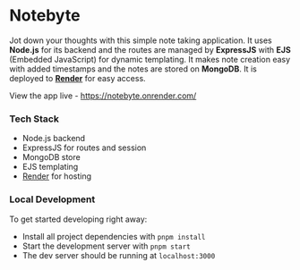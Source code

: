 # Notebyte

Jot down your thoughts with this simple note taking application. It uses **Node.js** for its backend and the routes are managed by **ExpressJS** with **EJS** (Embedded JavaScript) for dynamic 
templating. It makes note creation easy with added timestamps and the notes are stored on **MongoDB**. It is deployed to **[Render](https://render.com/)** for easy access.

View the app live - https://notebyte.onrender.com/

### Tech Stack

- Node.js backend
- ExpressJS for routes and session
- MongoDB store
- EJS templating
- [Render](https://render.com/) for hosting

### Local Development

To get started developing right away:

- Install all project dependencies with `pnpm install`
- Start the development server with `pnpm start`
- The dev server should be running at `localhost:3000`
